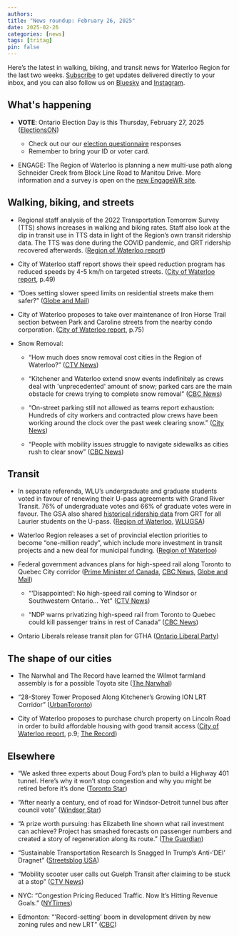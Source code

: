 ```yaml
---
authors: 
title: "News roundup: February 26, 2025"
date: 2025-02-26
categories: [news]
tags: [tritag]
pin: false
---
```


Here’s the latest in walking, biking, and transit news for Waterloo Region for the last two weeks. [Subscribe](https://eepurl.com/4Mtkf) to get updates delivered directly to your inbox, and you can also follow us on [Bluesky](https://bsky.app/profile/tritag.ca) and [Instagram](https://www.instagram.com/tritag.ca/).

## What's happening

* **VOTE**: Ontario Election Day is this Thursday, February 27, 2025 ([ElectionsON](https://www.elections.on.ca/en.html))  
  * Check out our our [election questionnaire](https://tritag.ca/ontario-election-2025/) responses  
  * Remember to bring your ID or voter card.

* ENGAGE: The Region of Waterloo is planning a new multi-use path along Schneider Creek from Block Line Road to Manitou Drive. More information and a survey is open on the [new EngageWR site](https://www.engagewr.ca/schneider-creek-path).

## Walking, biking, and streets

* Regional staff analysis of the 2022 Transportation Tomorrow Survey (TTS) shows increases in walking and biking rates. Staff also look at the dip in transit use in TTS data in light of the Region’s own transit ridership data. The TTS was done during the COVID pandemic, and GRT ridership recovered afterwards. ([Region of Waterloo report](https://pub-regionofwaterloo.escribemeetings.com/filestream.ashx?DocumentId=11277))

* City of Waterloo staff report shows their speed reduction program has reduced speeds by 4-5 km/h on targeted streets. ([City of Waterloo report](https://events.waterloo.ca/meetings/Detail/2025-02-24-1400-Council-Meeting/9ceb5075-8830-4043-b4d5-b28301488fb8), p.49) 

* “Does setting slower speed limits on residential streets make them safer?” ([Globe and Mail](https://www.theglobeandmail.com/drive/culture/article-does-setting-slower-speed-limits-on-residential-streets-make-them/))

* City of Waterloo proposes to take over maintenance of Iron Horse Trail section between Park and Caroline streets from the nearby condo corporation. ([City of Waterloo report](https://events.waterloo.ca/meetings/Detail/2025-02-24-1400-Council-Meeting/9ceb5075-8830-4043-b4d5-b28301488fb8), p.75)

* Snow Removal:

  * “How much does snow removal cost cities in the Region of Waterloo?” ([CTV News](https://www.ctvnews.ca/kitchener/article/how-much-does-snow-removal-cost-cities-in-the-region-of-waterloo/))

  * “Kitchener and Waterloo extend snow events indefinitely as crews deal with 'unprecedented' amount of snow; parked cars are the main obstacle for crews trying to complete snow removal” ([CBC News](https://www.cbc.ca/news/canada/kitchener-waterloo/kitchener-extends-snow-significant-weather-event-indefinitely-1.7463487))

  * “On-street parking still not allowed as teams report exhaustion: Hundreds of city workers and contracted plow crews have been working around the clock over the past week clearing snow.” ([City News](https://kitchener.citynews.ca/2025/02/21/everybody-is-exhausted-plow-crews-continue-to-work-around-the-clock-in-waterloo-region/))

  * “People with mobility issues struggle to navigate sidewalks as cities rush to clear snow” ([CBC News](https://www.cbc.ca/news/canada/toronto/toronto-snow-accessibility-1.7464637))

## Transit

* In separate referenda, WLU’s undergraduate and graduate students voted in favour of renewing their U-pass agreements with Grand River Transit. 76% of undergraduate votes and 66% of graduate votes were in favour. The GSA also shared [historical ridership data](https://static1.squarespace.com/static/5e8ca65bb9823031b5e55b03/t/67892c3f51fbb453c3df7aeb/1737043007783/Transit+-+Laurier+-+Ridership+Data+Request+-+2024.pdf) from GRT for all Laurier students on the U-pass. ([Region of Waterloo](https://www.regionofwaterloo.ca/Modules/News/index.aspx?page=2&newsId=925d7574-8196-4b6f-90d8-0639b3b866bf), [WLUGSA](https://www.wlugsa.ca/referendum))

* Waterloo Region releases a set of provincial election priorities to become “one-million ready”, which include more investment in transit projects and a new deal for municipal funding. ([Region of Waterloo](https://www.regionofwaterloo.ca/Modules/News/index.aspx?newsId=cc08f13c-f128-4925-a17a-02934393c96b))

* Federal government advances plans for high-speed rail along Toronto to Quebec City corridor ([Prime Minister of Canada](https://www.pm.gc.ca/en/news/news-releases/2025/02/19/canada-getting-high-speed?fbclid=IwY2xjawIoMW1leHRuA2FlbQIxMAABHRxGCZPuMlu1uUnVwQbs5weN2lJUkDrXTUpkfTKdU4dyYrc6OZA5BLFqqA_aem_b6HrDhkwQHo91KvMtO33gg), [CBC News](https://www.cbc.ca/news/politics/trudeau-announces-high-speed-rail-quebec-toronto-1.7462538), [Globe and Mail](https://www.theglobeandmail.com/business/article-business-brief-fast-trains-slow-tracks/))

  * “‘Disappointed’: No high-speed rail coming to Windsor or Southwestern Ontario… Yet” ([CTV News](https://www.ctvnews.ca/windsor/article/disappointed-no-high-speed-rail-coming-to-windsor-yet/))

  * “NDP warns privatizing high-speed rail from Toronto to Quebec could kill passenger trains in rest of Canada” ([CBC News](https://www.cbc.ca/news/canada/british-columbia/rail-toronto-quebec-via-1.7463323))

* Ontario Liberals release transit plan for GTHA ([Ontario Liberal Party](https://ontarioliberal.ca/bonnie-crombies-transit-plan-for-the-gtha/))

## The shape of our cities

* The Narwhal and The Record have learned the Wilmot farmland assembly is for a possible Toyota site ([The Narwhal](https://thenarwhal.ca/ontario-wilmot-land-assembly-toyota/)) 

* “28-Storey Tower Proposed Along Kitchener’s Growing ION LRT Corridor” ([UrbanToronto](https://urbantoronto.ca/news/2025/02/28-storey-tower-proposed-along-kitcheners-growing-ion-lrt-corridor.58004))

* City of Waterloo proposes to purchase church property on Lincoln Road in order to build affordable housing with good transit access ([City of Waterloo report](https://events.waterloo.ca/meetings/Detail/2025-02-24-1400-Council-Meeting/51506bca-b51c-48bd-b575-b28a0114f53c), p.9; [The Record](https://www.therecord.com/news/waterloo-region/waterloo-council-buys-a-church-aims-to-replace-it-with-housing/article_7ed27bc1-c441-5a26-83f7-b3ca80f64f3b.html)) 

## Elsewhere

* “We asked three experts about Doug Ford’s plan to build a Highway 401 tunnel. Here’s why it won’t stop congestion and why you might be retired before it’s done ([Toronto Star](https://www.thestar.com/politics/provincial/we-asked-three-experts-about-doug-fords-plan-to-build-a-highway-401-tunnel-heres/article_35181a4c-ee12-11ef-8834-b384457fcd15.html))

* “After nearly a century, end of road for Windsor-Detroit tunnel bus after council vote” ([Windsor Star](https://windsorstar.com/news/local-news/after-nearly-a-century-end-of-road-for-windsor-detroit-tunnel-bus-after-council-vote))

* “A prize worth pursuing: has Elizabeth line shown what rail investment can achieve? Project has smashed forecasts on passenger numbers and created a story of regeneration along its route.” ([The Guardian](https://www.theguardian.com/business/2025/feb/21/elizabeth-line-prize-worth-pursuing-achieved-rail-investment))

* “Sustainable Transportation Research Is Snagged In Trump’s Anti-‘DEI’ Dragnet” ([Streetsblog USA](https://usa.streetsblog.org/2025/02/10/sustainable-transportation-research-is-snagged-in-trumps-anti-dei-dragnet))

* “Mobility scooter user calls out Guelph Transit after claiming to be stuck at a stop” ([CTV News](https://www.ctvnews.ca/kitchener/article/mobility-scooter-user-calls-out-guelph-transit-after-he-says-he-was-stuck-in-snow-near-a-stop/))

* NYC: “Congestion Pricing Reduced Traffic. Now It’s Hitting Revenue Goals.” ([NYTimes](https://www.nytimes.com/2025/02/24/nyregion/nyc-congestion-pricing-revenue-mta.html))

* Edmonton: “'Record-setting' boom in development driven by new zoning rules and new LRT” ([CBC](https://www.cbc.ca/news/canada/edmonton/record-setting-boom-in-development-driven-by-new-zoning-rules-and-new-lrt-1.7465369)) 
